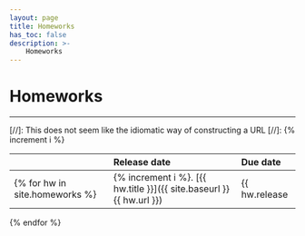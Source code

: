 ```yaml
---
layout: page
title: Homeworks
has_toc: false
description: >-
    Homeworks
---
```


# Homeworks

---

[//]: This does not seem like the idiomatic way of constructing a URL
[//]: {% increment i %}

|        | Release date | Due date |
|:--------------|:---|:----|
{% for hw in site.homeworks %} | {% increment i %}. [{{  hw.title }}]({{ site.baseurl }}{{ hw.url }}) | {{ hw.release | date: site.date_format }} | {{ hw.due | date: site.date_format }} 
{% endfor %}

